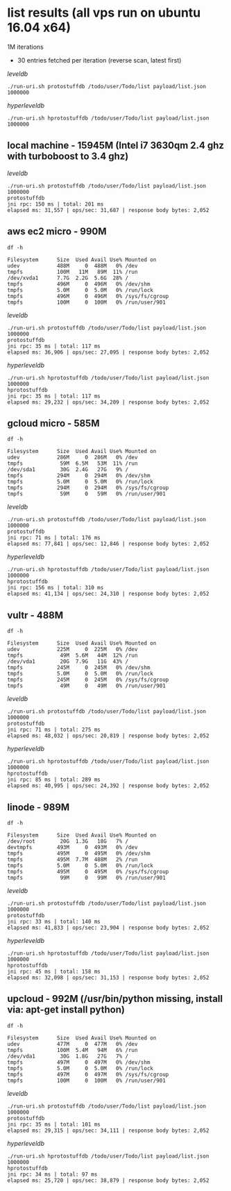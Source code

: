 # list results (all vps run on ubuntu 16.04 x64)

1M iterations
- 30 entries fetched per iteration (reverse scan, latest first)

*leveldb*
```
./run-uri.sh protostuffdb /todo/user/Todo/list payload/list.json 1000000
```

*hyperleveldb*
```
./run-uri.sh hprotostuffdb /todo/user/Todo/list payload/list.json 1000000
```

## local machine - 15945M (Intel i7 3630qm 2.4 ghz with turboboost to 3.4 ghz)

*leveldb*
```
./run-uri.sh protostuffdb /todo/user/Todo/list payload/list.json 1000000
protostuffdb
jni rpc: 150 ms | total: 201 ms
elapsed ms: 31,557 | ops/sec: 31,687 | response body bytes: 2,052
```

## aws ec2 micro - 990M
`df -h`
```
Filesystem      Size  Used Avail Use% Mounted on
udev            488M     0  488M   0% /dev
tmpfs           100M   11M   89M  11% /run
/dev/xvda1      7.7G  2.2G  5.6G  28% /
tmpfs           496M     0  496M   0% /dev/shm
tmpfs           5.0M     0  5.0M   0% /run/lock
tmpfs           496M     0  496M   0% /sys/fs/cgroup
tmpfs           100M     0  100M   0% /run/user/901
```

*leveldb*
```
./run-uri.sh protostuffdb /todo/user/Todo/list payload/list.json 1000000
protostuffdb
jni rpc: 35 ms | total: 117 ms
elapsed ms: 36,906 | ops/sec: 27,095 | response body bytes: 2,052
```

*hyperleveldb*
```
./run-uri.sh hprotostuffdb /todo/user/Todo/list payload/list.json 1000000
hprotostuffdb
jni rpc: 35 ms | total: 117 ms
elapsed ms: 29,232 | ops/sec: 34,209 | response body bytes: 2,052
```

## gcloud micro - 585M
`df -h`
```
Filesystem      Size  Used Avail Use% Mounted on
udev            286M     0  286M   0% /dev
tmpfs            59M  6.5M   53M  11% /run
/dev/sda1        30G  2.4G   27G   9% /
tmpfs           294M     0  294M   0% /dev/shm
tmpfs           5.0M     0  5.0M   0% /run/lock
tmpfs           294M     0  294M   0% /sys/fs/cgroup
tmpfs            59M     0   59M   0% /run/user/901
```

*leveldb*
```
./run-uri.sh protostuffdb /todo/user/Todo/list payload/list.json 1000000
protostuffdb
jni rpc: 71 ms | total: 176 ms
elapsed ms: 77,841 | ops/sec: 12,846 | response body bytes: 2,052
```

*hyperleveldb*
```
./run-uri.sh hprotostuffdb /todo/user/Todo/list payload/list.json 1000000
hprotostuffdb
jni rpc: 156 ms | total: 310 ms
elapsed ms: 41,134 | ops/sec: 24,310 | response body bytes: 2,052
```

## vultr - 488M
`df -h`
```
Filesystem      Size  Used Avail Use% Mounted on
udev            225M     0  225M   0% /dev
tmpfs            49M  5.6M   44M  12% /run
/dev/vda1        20G  7.9G   11G  43% /
tmpfs           245M     0  245M   0% /dev/shm
tmpfs           5.0M     0  5.0M   0% /run/lock
tmpfs           245M     0  245M   0% /sys/fs/cgroup
tmpfs            49M     0   49M   0% /run/user/901
```

*leveldb*
```
./run-uri.sh protostuffdb /todo/user/Todo/list payload/list.json 1000000
protostuffdb
jni rpc: 71 ms | total: 275 ms
elapsed ms: 48,032 | ops/sec: 20,819 | response body bytes: 2,052
```

*hyperleveldb*
```
./run-uri.sh hprotostuffdb /todo/user/Todo/list payload/list.json 1000000
hprotostuffdb
jni rpc: 85 ms | total: 289 ms
elapsed ms: 40,995 | ops/sec: 24,392 | response body bytes: 2,052
```

## linode - 989M
`df -h`
```
Filesystem      Size  Used Avail Use% Mounted on
/dev/root        20G  1.3G   18G   7% /
devtmpfs        493M     0  493M   0% /dev
tmpfs           495M     0  495M   0% /dev/shm
tmpfs           495M  7.7M  488M   2% /run
tmpfs           5.0M     0  5.0M   0% /run/lock
tmpfs           495M     0  495M   0% /sys/fs/cgroup
tmpfs            99M     0   99M   0% /run/user/901
```

*leveldb*
```
./run-uri.sh protostuffdb /todo/user/Todo/list payload/list.json 1000000
protostuffdb
jni rpc: 33 ms | total: 140 ms
elapsed ms: 41,833 | ops/sec: 23,904 | response body bytes: 2,052
```

*hyperleveldb*
```
./run-uri.sh hprotostuffdb /todo/user/Todo/list payload/list.json 1000000
hprotostuffdb
jni rpc: 45 ms | total: 158 ms
elapsed ms: 32,098 | ops/sec: 31,153 | response body bytes: 2,052
```

## upcloud - 992M (/usr/bin/python missing, install via: apt-get install python)
`df -h`
```
Filesystem      Size  Used Avail Use% Mounted on
udev            477M     0  477M   0% /dev
tmpfs           100M  5.4M   94M   6% /run
/dev/vda1        30G  1.8G   27G   7% /
tmpfs           497M     0  497M   0% /dev/shm
tmpfs           5.0M     0  5.0M   0% /run/lock
tmpfs           497M     0  497M   0% /sys/fs/cgroup
tmpfs           100M     0  100M   0% /run/user/901
```

*leveldb*
```
./run-uri.sh protostuffdb /todo/user/Todo/list payload/list.json 1000000
protostuffdb
jni rpc: 35 ms | total: 101 ms
elapsed ms: 29,315 | ops/sec: 34,111 | response body bytes: 2,052
```

*hyperleveldb*
```
./run-uri.sh hprotostuffdb /todo/user/Todo/list payload/list.json 1000000
hprotostuffdb
jni rpc: 34 ms | total: 97 ms
elapsed ms: 25,720 | ops/sec: 38,879 | response body bytes: 2,052
```

